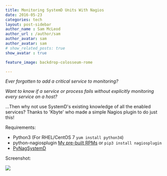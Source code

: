 ```yaml
---
title: Monitoring SystemD Units With Nagios
date: 2016-05-23
categories: tech
layout: post-sidebar
author_name : Sam McLeod
author_url : /author/sam
author_avatar: sam
author_avatar: sam
# show_related_posts: true
show_avatar : true

feature_image: backdrop-colosseum-rome

---
```


_Ever forgotten to add a critical service to monitoring?_

_Want to know if a service or process fails without explicitly monitoring every service on a host?_

...Then why not use SystemD's existing knowledge of all the enabled services? Thanks to 'Kbyte' who made a simple Nagios plugin to do just this!


Requirements:

- Python3 (For RHEL/CentOS 7 `yum install python34`)
- python-nagiosplugin [My pre-built RPMs](https://packagecloud.io/app/s_mcleod/centos7/search?q=python-nagiosplugin) or `pip3 install nagiosplugin`
- [PyNagSystemD](https://github.com/kbytesys/pynagsystemd/blob/master/bin/pynagsystemd.py)

Screenshot:

![](http://kbyte.snowpenguin.org/portal/wp-content/uploads/2014/11/nagios.png)